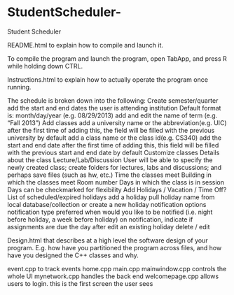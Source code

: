StudentScheduler-
=================

Student Scheduler


README.html to explain how to compile and launch it.

To compile the program and launch the program, open TabApp, and press R while holding down CTRL.



Instructions.html to explain how to actually operate the program once running.


The schedule is broken down into the following:
Create semester/quarter
add the start and end dates the user is attending institution
Default format is: month/day/year (e.g. 08/29/2013)
add and edit the name of term (e.g. “Fall 2013”)
Add classes
add a university name or the abbreviation(e.g. UIC)
after the first time of adding this, the field will be filled with the previous university by default
add a class name or the class id(e.g. CS340)
add the start and end date
after the first time of adding this, this field will be filled with the previous start and end date by default
Customize classes
Details about the class
Lecture/Lab/Discussion
User will be able to specify the newly created class; create folders for lectures, labs and discussions; and perhaps save files (such as hw, etc.)
Time the classes meet
Building in which the classes meet
Room number
Days in which the class is in session
Days can be checkmarked for flexibility
Add Holidays / Vacation / Time Off?
List of scheduled/expired holidays
add a holiday
pull holiday name from local database/collection or create a new holiday
notification options
notification type preferred
when would you like to be notified (i.e. night before holiday, a week before holiday)
on notification, indicate if assignments are due the day after 
edit an existing holiday
delete / edit 




Design.html that describes at a high level the software design of your program. E.g. how have you partitioned the program across files, and how have you designed the C++ classes and why.



event.cpp to track events
home.cpp 
main.cpp 
mainwindow.cpp  controls the whole UI
mynetwork.cpp handles the back end
welcomepage.cpp allows users to login. this is the first screen the user sees
